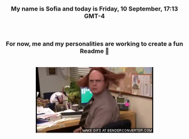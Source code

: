 


<div align="center">
<h3 >My name is Sofia and today is Friday, 10 September, 17:13 GMT-4</h3><br>
<h3 >For now, me and my personalities are working to create a fun Readme 👋
</h3><br>
<img src='img/dwight.gif' alt='working...'/>
</div>

